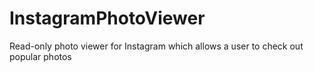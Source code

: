 InstagramPhotoViewer
====================

Read-only photo viewer for Instagram which allows a user to check out popular photos
